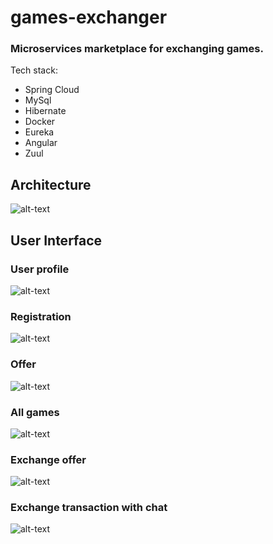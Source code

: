# games-exchanger
### Microservices marketplace for exchanging games.

Tech stack:
* Spring Cloud
* MySql
* Hibernate
* Docker
* Eureka
* Angular
* Zuul

## Architecture

![alt-text](https://user-images.githubusercontent.com/26202436/86595094-7e1d3900-bf98-11ea-9767-ccff206e5083.png)

## User Interface

### User profile
![alt-text](https://user-images.githubusercontent.com/26202436/86595192-a4db6f80-bf98-11ea-8f9c-6482c8d41009.png)
### Registration
![alt-text](https://user-images.githubusercontent.com/26202436/86595191-a442d900-bf98-11ea-84aa-220e790b9973.png)
### Offer 
![alt-text](https://user-images.githubusercontent.com/26202436/86595188-a311ac00-bf98-11ea-9382-50cfeee4b52e.png)
### All games
![alt-text](https://user-images.githubusercontent.com/26202436/86595178-a147e880-bf98-11ea-9ff3-ac1efbaf9b86.png)
### Exchange offer
![alt-text](https://user-images.githubusercontent.com/26202436/86595182-a2791580-bf98-11ea-8da5-7550ca29f17b.png)
### Exchange transaction with chat
![alt-text](https://user-images.githubusercontent.com/26202436/86595185-a311ac00-bf98-11ea-9cb3-85e7530386f3.png)
